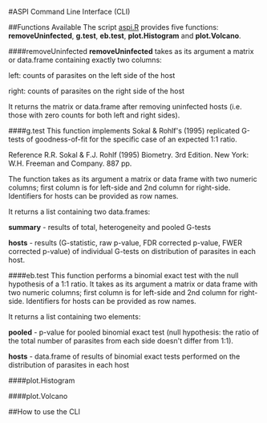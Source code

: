 #ASPI Command Line Interface (CLI)

##Functions Available
The script [aspi.R](https://github.com/WaylandM/aspi/blob/master/cli/aspi.R) provides five functions: **removeUninfected**, **g.test**, **eb.test**, **plot.Histogram** and **plot.Volcano**.


####removeUninfected
**removeUninfected** takes as its argument a matrix or data.frame containing exactly two columns: 

left: counts of parasites on the left side of the host

right: counts of parasites on the right side of the host

It returns the matrix or data.frame after removing uninfected hosts (i.e. those with zero counts for both left and right sides).

####g.test
This function implements Sokal & Rohlf's (1995) replicated G-tests of goodness-of-fit for the specific case of an expected 1:1 ratio.

Reference R.R. Sokal & F.J. Rohlf (1995) Biometry. 3rd Edition. New York: W.H. Freeman and Company. 887 pp.

The function takes as its argument a matrix or data frame with two numeric columns; first column is for left-side and 2nd column for right-side. Identifiers for hosts can be provided as row names.

It returns a list containing two data.frames:

**summary** - results of total, heterogeneity and pooled G-tests

**hosts** - results (G-statistic, raw p-value, FDR corrected p-value, FWER corrected p-value) of individual G-tests on distribution of parasites in each host.

####eb.test
This function performs a binomial exact test with the null hypothesis of a 1:1 ratio. It takes as its argument a matrix or data frame with two numeric columns; first column is for left-side and 2nd column for right-side. Identifiers for hosts can be provided as row names.

It returns a list containing two elements:

**pooled** - p-value for pooled binomial exact test (null hypothesis: the ratio of the total number of parasites from each side doesn't differ from 1:1).

**hosts** - data.frame of results of binomial exact tests performed on the distribution of parasites in each host

####plot.Histogram

####plot.Volcano

##How to use the CLI

